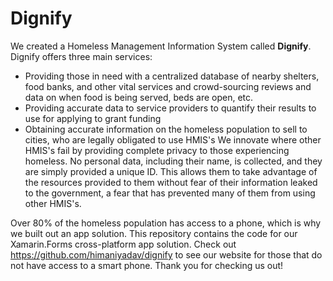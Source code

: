 # Dignify
We created a Homeless Management Information System called **Dignify**. Dignify offers three main services:
* Providing those in need with a centralized database of nearby shelters, food banks, and other vital services and crowd-sourcing reviews and data on when food is being served, beds are open, etc.
* Providing accurate data to service providers to quantify their results to use for applying to grant funding
* Obtaining accurate information on the homeless population to sell to cities, who are legally obligated to use HMIS's
We innovate where other HMIS's fail by providing complete privacy to those experiencing homeless. No personal data, including their name, is collected, and they are simply provided a unique ID. This allows them to take advantage of the resources provided to them without fear of their information leaked to the government, a fear that has prevented many of them from using other HMIS's.

Over 80% of the homeless population has access to a phone, which is why we built out an app solution. This repository contains the code for our Xamarin.Forms cross-platform app solution. Check out https://github.com/himaniyadav/dignify to see our website for those that do not have access to a smart phone. Thank you for checking us out!
